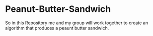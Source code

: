 # Peanut-Butter-Sandwich
So in this Repository me and my group will work together to create an algorithm that produces a peaunt butter sandwich.
